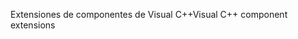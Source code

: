 <span data-ttu-id="4509c-101">Extensiones de componentes de Visual C++</span><span class="sxs-lookup"><span data-stu-id="4509c-101">Visual C++ component extensions</span></span>